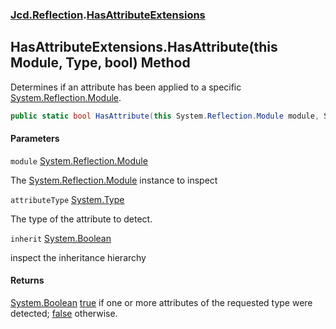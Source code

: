 ### [Jcd.Reflection](Jcd.Reflection.md 'Jcd.Reflection').[HasAttributeExtensions](HasAttributeExtensions.md 'Jcd.Reflection.HasAttributeExtensions')

## HasAttributeExtensions.HasAttribute(this Module, Type, bool) Method

Determines if an attribute has been applied to a specific [System.Reflection.Module](https://docs.microsoft.com/en-us/dotnet/api/System.Reflection.Module 'System.Reflection.Module').

```csharp
public static bool HasAttribute(this System.Reflection.Module module, System.Type attributeType, bool inherit=false);
```
#### Parameters

<a name='Jcd.Reflection.HasAttributeExtensions.HasAttribute(thisSystem.Reflection.Module,System.Type,bool).module'></a>

`module` [System.Reflection.Module](https://docs.microsoft.com/en-us/dotnet/api/System.Reflection.Module 'System.Reflection.Module')

The [System.Reflection.Module](https://docs.microsoft.com/en-us/dotnet/api/System.Reflection.Module 'System.Reflection.Module') instance to inspect

<a name='Jcd.Reflection.HasAttributeExtensions.HasAttribute(thisSystem.Reflection.Module,System.Type,bool).attributeType'></a>

`attributeType` [System.Type](https://docs.microsoft.com/en-us/dotnet/api/System.Type 'System.Type')

The type of the attribute to detect.

<a name='Jcd.Reflection.HasAttributeExtensions.HasAttribute(thisSystem.Reflection.Module,System.Type,bool).inherit'></a>

`inherit` [System.Boolean](https://docs.microsoft.com/en-us/dotnet/api/System.Boolean 'System.Boolean')

inspect the inheritance hierarchy

#### Returns
[System.Boolean](https://docs.microsoft.com/en-us/dotnet/api/System.Boolean 'System.Boolean')
[true](https://docs.microsoft.com/en-us/dotnet/csharp/language-reference/builtin-types/bool 'https://docs.microsoft.com/en-us/dotnet/csharp/language-reference/builtin-types/bool') if one or more attributes of the requested type were detected; [false](https://docs.microsoft.com/en-us/dotnet/csharp/language-reference/builtin-types/bool 'https://docs.microsoft.com/en-us/dotnet/csharp/language-reference/builtin-types/bool') otherwise.